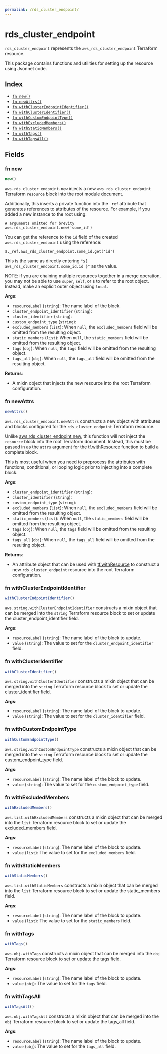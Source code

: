 ```yaml
---
permalink: /rds_cluster_endpoint/
---
```


# rds_cluster_endpoint

`rds_cluster_endpoint` represents the `aws_rds_cluster_endpoint` Terraform resource.



This package contains functions and utilities for setting up the resource using Jsonnet code.


## Index

* [`fn new()`](#fn-new)
* [`fn newAttrs()`](#fn-newattrs)
* [`fn withClusterEndpointIdentifier()`](#fn-withclusterendpointidentifier)
* [`fn withClusterIdentifier()`](#fn-withclusteridentifier)
* [`fn withCustomEndpointType()`](#fn-withcustomendpointtype)
* [`fn withExcludedMembers()`](#fn-withexcludedmembers)
* [`fn withStaticMembers()`](#fn-withstaticmembers)
* [`fn withTags()`](#fn-withtags)
* [`fn withTagsAll()`](#fn-withtagsall)

## Fields

### fn new

```ts
new()
```


`aws.rds_cluster_endpoint.new` injects a new `aws_rds_cluster_endpoint` Terraform `resource`
block into the root module document.

Additionally, this inserts a private function into the `_ref` attribute that generates references to attributes of the
resource. For example, if you added a new instance to the root using:

    # arguments omitted for brevity
    aws.rds_cluster_endpoint.new('some_id')

You can get the reference to the `id` field of the created `aws.rds_cluster_endpoint` using the reference:

    $._ref.aws_rds_cluster_endpoint.some_id.get('id')

This is the same as directly entering `"${ aws_rds_cluster_endpoint.some_id.id }"` as the value.

NOTE: if you are chaining multiple resources together in a merge operation, you may not be able to use `super`, `self`,
or `$` to refer to the root object. Instead, make an explicit outer object using `local`.

**Args**:
  - `resourceLabel` (`string`): The name label of the block.
  - `cluster_endpoint_identifier` (`string`): 
  - `cluster_identifier` (`string`): 
  - `custom_endpoint_type` (`string`): 
  - `excluded_members` (`list`):  When `null`, the `excluded_members` field will be omitted from the resulting object.
  - `static_members` (`list`):  When `null`, the `static_members` field will be omitted from the resulting object.
  - `tags` (`obj`):  When `null`, the `tags` field will be omitted from the resulting object.
  - `tags_all` (`obj`):  When `null`, the `tags_all` field will be omitted from the resulting object.

**Returns**:
- A mixin object that injects the new resource into the root Terraform configuration.


### fn newAttrs

```ts
newAttrs()
```


`aws.rds_cluster_endpoint.newAttrs` constructs a new object with attributes and blocks configured for the `rds_cluster_endpoint`
Terraform resource.

Unlike [aws.rds_cluster_endpoint.new](#fn-rdsclusterendpointnew), this function will not inject the `resource`
block into the root Terraform document. Instead, this must be passed in as the `attrs` argument for the
[tf.withResource](https://github.com/tf-libsonnet/core/tree/main/docs#fn-withresource) function to build a complete block.

This is most useful when you need to preprocess the attributes with functions, conditional, or looping logic prior to
injecting into a complete block.

**Args**:
  - `cluster_endpoint_identifier` (`string`): 
  - `cluster_identifier` (`string`): 
  - `custom_endpoint_type` (`string`): 
  - `excluded_members` (`list`):  When `null`, the `excluded_members` field will be omitted from the resulting object.
  - `static_members` (`list`):  When `null`, the `static_members` field will be omitted from the resulting object.
  - `tags` (`obj`):  When `null`, the `tags` field will be omitted from the resulting object.
  - `tags_all` (`obj`):  When `null`, the `tags_all` field will be omitted from the resulting object.

**Returns**:
  - An attribute object that can be used with [tf.withResource](https://github.com/tf-libsonnet/core/tree/main/docs#fn-withresource) to construct a new `rds_cluster_endpoint` resource into the root Terraform configuration.


### fn withClusterEndpointIdentifier

```ts
withClusterEndpointIdentifier()
```

`aws.string.withClusterEndpointIdentifier` constructs a mixin object that can be merged into the `string`
Terraform resource block to set or update the cluster_endpoint_identifier field.



**Args**:
  - `resourceLabel` (`string`): The name label of the block to update.
  - `value` (`string`): The value to set for the `cluster_endpoint_identifier` field.


### fn withClusterIdentifier

```ts
withClusterIdentifier()
```

`aws.string.withClusterIdentifier` constructs a mixin object that can be merged into the `string`
Terraform resource block to set or update the cluster_identifier field.



**Args**:
  - `resourceLabel` (`string`): The name label of the block to update.
  - `value` (`string`): The value to set for the `cluster_identifier` field.


### fn withCustomEndpointType

```ts
withCustomEndpointType()
```

`aws.string.withCustomEndpointType` constructs a mixin object that can be merged into the `string`
Terraform resource block to set or update the custom_endpoint_type field.



**Args**:
  - `resourceLabel` (`string`): The name label of the block to update.
  - `value` (`string`): The value to set for the `custom_endpoint_type` field.


### fn withExcludedMembers

```ts
withExcludedMembers()
```

`aws.list.withExcludedMembers` constructs a mixin object that can be merged into the `list`
Terraform resource block to set or update the excluded_members field.



**Args**:
  - `resourceLabel` (`string`): The name label of the block to update.
  - `value` (`list`): The value to set for the `excluded_members` field.


### fn withStaticMembers

```ts
withStaticMembers()
```

`aws.list.withStaticMembers` constructs a mixin object that can be merged into the `list`
Terraform resource block to set or update the static_members field.



**Args**:
  - `resourceLabel` (`string`): The name label of the block to update.
  - `value` (`list`): The value to set for the `static_members` field.


### fn withTags

```ts
withTags()
```

`aws.obj.withTags` constructs a mixin object that can be merged into the `obj`
Terraform resource block to set or update the tags field.



**Args**:
  - `resourceLabel` (`string`): The name label of the block to update.
  - `value` (`obj`): The value to set for the `tags` field.


### fn withTagsAll

```ts
withTagsAll()
```

`aws.obj.withTagsAll` constructs a mixin object that can be merged into the `obj`
Terraform resource block to set or update the tags_all field.



**Args**:
  - `resourceLabel` (`string`): The name label of the block to update.
  - `value` (`obj`): The value to set for the `tags_all` field.
